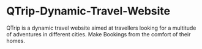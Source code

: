# QTrip-Dynamic-Travel-Website
QTrip is a dynamic travel website aimed at travellers looking for a multitude of adventures in different cities. Make Bookings from the comfort of their homes.
